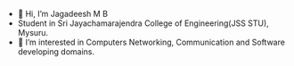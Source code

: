 - 👋 Hi, I’m Jagadeesh M B
- Student in Sri Jayachamarajendra College of Engineering(JSS STU), Mysuru.
- 👀 I’m interested in Computers Networking, Communication and Software developing domains.


<!---
jagdshmb/jagdshmb is a ✨ special ✨ repository because its `README.md` (this file) appears on your GitHub profile.
You can click the Preview link to take a look at your changes.
--->
